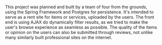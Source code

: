 This project was planned and built by a team of four from the grounds, using the Spring Framework and Postgres for persistence.
It's intended to serve as a rent site for items or services, uploaded by the users.
The front end is using AJAX do dynamically filter results, as we tried to make the user's browse experience as seamless as possible.
The quality of the items or opinion on the users can also be submitted through reviews, not unlike many similarly built professional sites on the internet.
